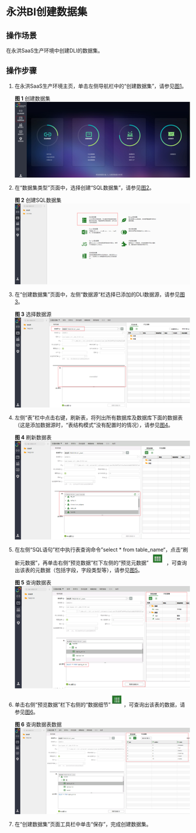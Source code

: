 # 永洪BI创建数据集<a name="dli_01_0234"></a>

## 操作场景<a name="section26616723151647"></a>

在永洪SaaS生产环境中创建DLI的数据集。

## 操作步骤<a name="section14169401165140"></a>

1.  在永洪SaaS生产环境主页，单击左侧导航栏中的“创建数据集”，请参见[图1](#fig4211415082250)。

    **图 1**  创建数据集<a name="fig4211415082250"></a>  
    ![](figures/创建数据集.png "创建数据集")

2.  在“数据集类型”页面中，选择创建“SQL数据集”，请参见[图2](#fig1465197582631)。

    **图 2**  创建SQL数据集<a name="fig1465197582631"></a>  
    ![](figures/创建SQL数据集.png "创建SQL数据集")

3.  在“创建数据集”页面中，左侧“数据源“栏选择已添加的DLI数据源，请参见[图3](#fig1842401582723)。

    **图 3**  选择数据源<a name="fig1842401582723"></a>  
    ![](figures/选择数据源.png "选择数据源")

4.  左侧“表”栏中点击右键，刷新表，将列出所有数据库及数据库下面的数据表（这是添加数据源时，“表结构模式”没有配置时的情况），请参见[图4](#fig728945783040)。

    **图 4**  刷新数据表<a name="fig728945783040"></a>  
    ![](figures/刷新数据表.png "刷新数据表")

5.  在左侧“SQL语句”栏中执行表查询命令”select \* from table\_name“，点击“刷新元数据”，再单击右侧“预览数据”栏下左侧的“预览元数据”![](figures/icon-预览数据源.jpg)，可查询出该表的元数据（包括字段，字段类型等），请参见[图5](#fig886237583851)。

    **图 5**  查询数据表<a name="fig886237583851"></a>  
    ![](figures/查询数据表.png "查询数据表")

6.  单击右侧“预览数据”栏下右侧的“数据细节”![](figures/icon-数据细节.jpg)，可查询出该表的数据，请参见[图6](#fig4635614384015)。

    **图 6**  查询数据表数据<a name="fig4635614384015"></a>  
    ![](figures/查询数据表数据.png "查询数据表数据")

7.  在“创建数据集”页面工具栏中单击“保存”，完成创建数据集。

